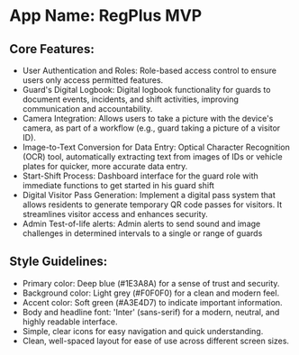 # **App Name**: RegPlus MVP

## Core Features:

- User Authentication and Roles: Role-based access control to ensure users only access permitted features.
- Guard's Digital Logbook: Digital logbook functionality for guards to document events, incidents, and shift activities, improving communication and accountability.
- Camera Integration: Allows users to take a picture with the device's camera, as part of a workflow (e.g., guard taking a picture of a visitor ID).
- Image-to-Text Conversion for Data Entry: Optical Character Recognition (OCR) tool, automatically extracting text from images of IDs or vehicle plates for quicker, more accurate data entry.
- Start-Shift Process: Dashboard interface for the guard role with immediate functions to get started in his guard shift
- Digital Visitor Pass Generation: Implement a digital pass system that allows residents to generate temporary QR code passes for visitors. It streamlines visitor access and enhances security.
- Admin Test-of-life alerts: Admin alerts to send sound and image challenges in determined intervals to a single or range of guards

## Style Guidelines:

- Primary color: Deep blue (#1E3A8A) for a sense of trust and security.
- Background color: Light grey (#F0F0F0) for a clean and modern feel.
- Accent color: Soft green (#A3E4D7) to indicate important information.
- Body and headline font: 'Inter' (sans-serif) for a modern, neutral, and highly readable interface.
- Simple, clear icons for easy navigation and quick understanding.
- Clean, well-spaced layout for ease of use across different screen sizes.